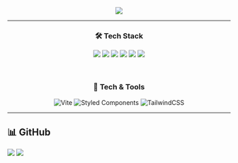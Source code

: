 <p align="center">
  <img src="https://capsule-render.vercel.app/api?type=wave&color=#FFACDD&height=250&section=header&text=Hi!&fontSize=70&fontColor=white&fontAlignY=40&desc=🚀%20Frontend%20Developer&descAlignY=60&descAlign=50" />
</p>

---

<h3 align="center">🛠 Tech Stack</h3>

<p align="center">
  <img src="https://img.shields.io/badge/HTML5-E34F26?style=for-the-badge&logo=html5&logoColor=white"/>
  <img src="https://img.shields.io/badge/CSS3-1572B6?style=for-the-badge&logo=css3&logoColor=white"/>
  <img src="https://img.shields.io/badge/JavaScript-F7DF1E?style=for-the-badge&logo=javascript&logoColor=black"/>
  <img src="https://img.shields.io/badge/TypeScript-3178C6?style=for-the-badge&logo=typescript&logoColor=white"/>
  <img src="https://img.shields.io/badge/React-61DAFB?style=for-the-badge&logo=react&logoColor=black"/>
  <img src="https://img.shields.io/badge/Next.js-000000?style=for-the-badge&logo=next.js&logoColor=white"/>
</p>
<br>
<h3 align="center">🚀 Tech & Tools</h3>

<p align="center">
  <img src="https://img.shields.io/badge/Vite-646CFF?style=for-the-badge&logo=vite&logoColor=white" alt="Vite" />
  <img src="https://img.shields.io/badge/Styled--Components-DB7093?style=for-the-badge&logo=styled-components&logoColor=white" alt="Styled   Components" />
  <img src="https://img.shields.io/badge/Tailwind%20CSS-06B6D4?style=for-the-badge&logo=tailwindcss&logoColor=white" alt="TailwindCSS" />
</p>

---

## 📊 GitHub 
<img src="https://github-readme-stats.vercel.app/api/top-langs/?username=eejx0&layout=compact&theme=light" />
<img src="https://github-readme-stats.vercel.app/api?username=eejx0&show_icons=true&theme=light"/>

## 
